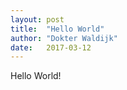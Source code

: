 ```yaml
---
layout: post
title:  "Hello World"
author: "Dokter Waldijk"
date:   2017-03-12
---
```

Hello World!
